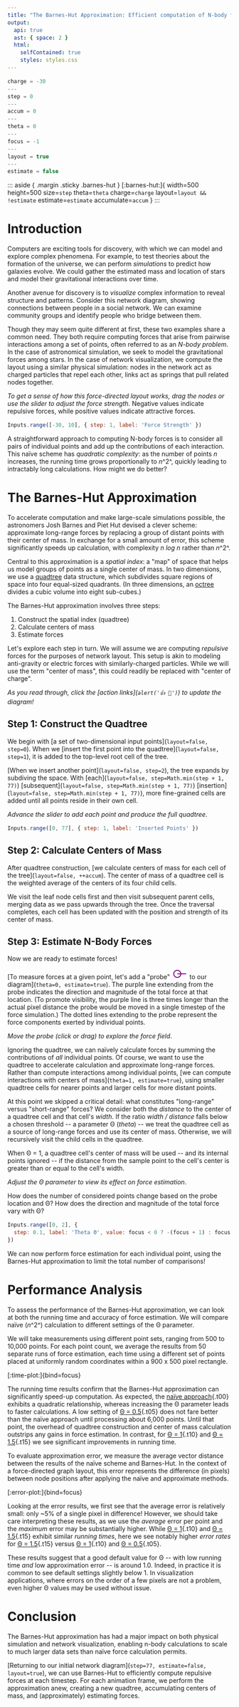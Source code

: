 ```yaml
---
title: "The Barnes-Hut Approximation: Efficient computation of N-body forces"
output:
  api: true
  ast: { space: 2 }
  html:
    selfContained: true
    styles: styles.css
---
```


~~~ js { hide=true }
charge = -30
---
step = 0
---
accum = 0
---
theta = 0
---
focus = -1
---
layout = true
---
estimate = false
~~~

::: aside { .margin .sticky .barnes-hut }
[:barnes-hut:]{
  width=500
  height=500
  size=`step`
  theta=`theta`
  charge=`charge`
  layout=`layout && !estimate`
  estimate=`estimate`
  accumulate=`accum`
}
:::

# Introduction

Computers are exciting tools for discovery, with which we can model and explore complex phenomena.
For example, to test theories about the formation of the universe, we can perform _simulations_ to predict how galaxies evolve.
We could gather the estimated mass and location of stars and model their gravitational interactions over time.

Another avenue for discovery is to _visualize_ complex information to reveal structure and patterns.
Consider this network diagram, showing connections between people in a social network. We can examine community groups and identify people who bridge between them.

Though they may seem quite different at first, these two examples share a common need.
They both require computing forces that arise from pairwise interactions among a set of points, often referred to as an _N-body problem_.
In the case of astronomical simulation, we seek to model the gravitational forces among stars.
In the case of network visualization, we compute the layout using a similar physical simulation: nodes in the network act as charged particles that repel each other, links act as springs that pull related nodes together.

_To get a sense of how this force-directed layout works, drag the nodes or use the slider to adjust the force strength._
Negative values indicate repulsive forces, while positive values indicate attractive forces.

~~~ js {bind=charge}
Inputs.range([-30, 10], { step: 1, label: 'Force Strength' })
~~~

A straightforward approach to computing N-body forces is to consider all pairs of individual points and add up the contributions of each interaction.
This naïve scheme has _quadratic complexity_: as the number of points _n_ increases, the running time grows proportionally to _n_^2^, quickly leading to intractably long calculations.
How might we do better?

# The Barnes-Hut Approximation

To accelerate computation and make large-scale simulations possible, the astronomers Josh Barnes and Piet Hut devised a clever scheme: approximate long-range forces by replacing a group of distant points with their center of mass.
In exchange for a small amount of error, this scheme significantly speeds up calculation, with complexity _n log n_ rather than _n_^2^.

Central to this approximation is a _spatial index_: a "map" of space that helps us model groups of points as a single center of mass.
In two dimensions, we use a [quadtree](https://en.wikipedia.org/wiki/Quadtree) data structure, which subdivides square regions of space into four equal-sized quadrants.
(In three dimensions, an [octree](https://en.wikipedia.org/wiki/Octree) divides a cubic volume into eight sub-cubes.)

The Barnes-Hut approximation involves three steps:

1. Construct the spatial index (quadtree)
2. Calculate centers of mass
3. Estimate forces

Let's explore each step in turn.
We will assume we are computing _repulsive_ forces for the purposes of network layout.
This setup is akin to modeling anti-gravity or electric forces with similarly-charged particles.
While we will use the term "center of mass", this could readily be replaced with "center of charge".

_As you read through, click the [action links](`alert('👍 🎉')`) to update the diagram!_

## Step 1: Construct the Quadtree

We begin with [a set of two-dimensional input points](`layout=false, step=0`).
When we [insert the first point into the quadtree](`layout=false, step=1`), it is added to the top-level root cell of the tree.

[When we insert another point](`layout=false, step=2`), the tree expands by subdiving the space.
With
[each](`layout=false, step=Math.min(step + 1, 77)`)
[subsequent](`layout=false, step=Math.min(step + 1, 77)`)
[insertion](`layout=false, step=Math.min(step + 1, 77)`),
more fine-grained cells are added until all points reside in their own cell.

_Advance the slider to add each point and produce the full quadtree_.

~~~ js {bind=step}
Inputs.range([0, 77], { step: 1, label: 'Inserted Points' })
~~~

## Step 2: Calculate Centers of Mass

After quadtree construction, [we calculate centers of mass for each cell of the tree](`layout=false, ++accum`).
The center of mass of a quadtree cell is the weighted average of the centers of its four child cells.

We visit the leaf node cells first and then visit subsequent parent cells, merging data as we pass upwards through the tree.
Once the traversal completes, each cell has been updated with the position and strength of its center of mass.

## Step 3: Estimate N-Body Forces

Now we are ready to estimate forces!

[To measure forces at a given point, let's add a "probe" ![Probe icon](probe.svg) to our diagram](`theta=0, estimate=true`).
The purple line extending from the probe indicates the direction and magnitude of the total force at that location.
(To promote visibility, the purple line is three times longer than the actual pixel distance the probe would be moved in a single timestep of the force simulation.)
The dotted lines extending to the probe represent the force components exerted by individual points.

_Move the probe (click or drag) to explore the force field_.

Ignoring the quadtree, we can naïvely calculate forces by summing the contributions of _all_ individual points.
Of course, we want to use the quadtree to accelerate calculation and approximate long-range forces.
Rather than compute interactions among individual points, [we can compute interactions with centers of mass](`theta=1, estimate=true`), using smaller quadtree cells for nearer points and larger cells for more distant points.

At this point we skipped a critical detail: what constitutes "long-range" versus "short-range" forces?
We consider both the _distance_ to the center of a quadtree cell and that cell's _width_.
If the ratio _width / distance_ falls below a chosen threshold -- a parameter Θ (_theta_) -- we treat the quadtree cell as a source of long-range forces and use its center of mass.
Otherwise, we will recursively visit the child cells in the quadtree.

When Θ = 1, a quadtree cell's center of mass will be used -- and its internal points ignored -- if the distance from the sample point to the cell's center is greater than or equal to the cell's width.

_Adjust the Θ parameter to view its effect on force estimation_.

How does the number of considered points change based on the probe location and Θ?
How does the direction and magnitude of the total force vary with Θ?

~~~ js { bind-set=theta }
Inputs.range([0, 2], {
  step: 0.1, label: 'Theta Θ', value: focus < 0 ? -(focus + 1) : focus
})
~~~

We can now perform force estimation for each individual point, using the Barnes-Hut approximation to limit the total number of comparisons!

# Performance Analysis

To assess the performance of the Barnes-Hut approximation, we can look at
both the running time and accuracy of force estimation.
We will compare naïve (_n_^2^) calculation to different settings of the Θ parameter.

We will take measurements using different point sets, ranging from 500 to 10,000 points.
For each point count, we average the results from 50 separate runs of force estimation, each time using a different set of points placed at uniformly random coordinates within a 900 x 500 pixel rectangle.

[:time-plot:]{bind=focus}

The running time results confirm that the Barnes-Hut approximation can significantly speed-up computation.
As expected, the [naïve approach](`focus=0`){.t00} exhibits a quadratic relationship, whereas increasing the Θ parameter leads to faster calculations.
A low setting of [Θ = 0.5](`focus=0.5`){.t05} does not fare better than the naïve approach until processing about 6,000 points.
Until that point, the overhead of quadtree construction and center of mass calculation outstrips any gains in force estimation.
In contrast, for [Θ = 1](`focus=1`){.t10} and [Θ = 1.5](`focus=1.5`){.t15} we see significant improvements in running time.

To evaluate approximation error, we measure the average vector distance between the results of the naïve scheme and Barnes-Hut.
In the context of a force-directed graph layout, this error represents the difference (in pixels) between node positions after applying the naïve and approximate methods.

[:error-plot:]{bind=focus}

Looking at the error results, we first see that the average error is relatively small: only ~5% of a single pixel in difference!
However, we should take care interpreting these results, as we use the _average_ error per point and the _maximum_ error may be substantially higher.
While [Θ = 1](`focus=1`){.t10} and [Θ = 1.5](`focus=1.5`){.t15} exhibit similar _running times_, here we see notably higher _error rates_ for [Θ = 1.5](`focus=1.5`){.t15} versus [Θ = 1](`focus=1`){.t10} and [Θ = 0.5](`focus=0.5`){.t05}.

These results suggest that a good default value for Θ -- with low running time _and_ low approximation error -- is around 1.0.
Indeed, in practice it is common to see default settings slightly below 1.
In visualization applications, where errors on the order of a few pixels are not a problem, even higher Θ values may be used without issue.

# Conclusion

The Barnes-Hut approximation has had a major impact on both physical simulation and network visualization, enabling n-body calculations to scale to much larger data sets than naïve force calculation permits.

[Returning to our initial network diagram](`step=77, estimate=false, layout=true`), we can use Barnes-Hut to efficiently compute repulsive forces at each timestep.
For each animation frame, we perform the approximation anew, creating a new quadtree, accumulating centers of mass, and (approximately) estimating forces.
